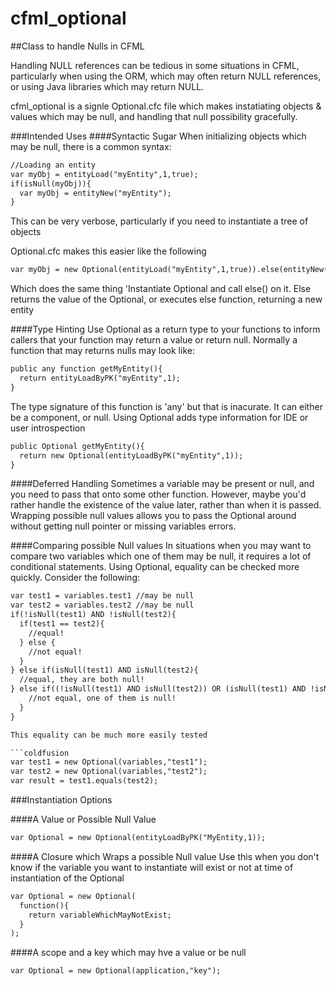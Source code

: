 # cfml_optional
##Class to handle Nulls in CFML

Handling NULL references can be tedious in some situations in CFML, particularly when using the ORM, which may often return NULL references, or using Java libraries which may return NULL. 

cfml_optional is a signle Optional.cfc file which makes instatiating objects & values which may be null, and handling that null possibility gracefully.

###Intended Uses
####Syntactic Sugar
When initializing objects which may be null, there is a common syntax:

```cfml
//Loading an entity
var myObj = entityLoad("myEntity",1,true);
if(isNull(myObj)){
  var myObj = entityNew("myEntity");
}
```

This can be very verbose, particularly if you need to instantiate a tree of objects

Optional.cfc makes this easier like the following

```coldfusion
var myObj = new Optional(entityLoad("myEntity",1,true)).else(entityNew("myEntity"));
```

Which does the same thing 'Instantiate Optional and call else() on it. Else returns the value of the Optional, or executes else function, returning a new entity

####Type Hinting
Use Optional as a return type to your functions to inform callers that your function may return a value or return null. Normally a function that may returns nulls may look like:

```coldfusion
public any function getMyEntity(){
  return entityLoadByPK("myEntity",1);
}
```
The type signature of this function is 'any' but that is inacurate. It can either be a component, or null. Using Optional adds type information for IDE or user introspection 

```coldfusion
public Optional getMyEntity(){
  return new Optional(entityLoadByPK("myEntity",1));
}
```

####Deferred Handling
Sometimes a variable may be present or null, and you need to pass that onto some other function. However, maybe you'd rather handle the existence of the value later, rather than when it is passed. Wrapping possible null values allows you to pass the Optional around without getting null pointer or missing variables errors.

####Comparing possible Null values
In situations when you may want to compare two variables which one of them may be null, it requires a lot of conditional statements. Using Optional, equality can be checked more quickly. Consider the following:

```coldfusion
var test1 = variables.test1 //may be null
var test2 = variables.test2 //may be null
if(!isNull(test1) AND !isNull(test2){
  if(test1 == test2){
    //equal!
  } else {
    //not equal!
  }
} else if(isNull(test1) AND isNull(test2){
  //equal, they are both null!
} else if((!isNull(test1) AND isNull(test2)) OR (isNull(test1) AND !isNull(test2)){
    //not equal, one of them is null!
  }
}

This equality can be much more easily tested

```coldfusion
var test1 = new Optional(variables,"test1");
var test2 = new Optional(variables,"test2");
var result = test1.equals(test2);
```

###Instantiation Options

####A Value or Possible Null Value

```coldfusion
var Optional = new Optional(entityLoadByPK("MyEntity,1));
```

####A Closure which Wraps a possible Null value
Use this when you don't know if the variable you want to instantiate will exist or not at time of instantiation of the Optional

```coldfusion
var Optional = new Optional(
  function(){
    return variableWhichMayNotExist;
  }
);
```

####A scope and a key which may hve a value or be null
```coldfusion
var Optional = new Optional(application,"key");
```




